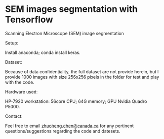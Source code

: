 # SEM images segmentation with Tensorflow
Scanning Electron Microscope (SEM) image segmentation 

Setup: 

Install anaconda; conda install keras.


Dataset: 

Because of data confidentiality, the full dataset are not provide herein, but I provide 1000 images with size 256x256 pixels in the folder for test and play with the code.


Hardware used: 

HP-7920 workstation: 56core CPU; 64G memory; GPU Nvidia Quadro P5000.


Contact: 

Feel free to email zhuoheng.chen@canada.ca for any pertinent questions/suggestions regarding the code and datesets.

 
